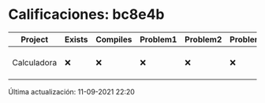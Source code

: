 # Calificaciones: bc8e4b
|Project|Exists|Compiles|Problem1|Problem2|Problem3|Extra|CommitHash|CommitDate|CheckDate|Comments|DueDate|Grade|
|-|-|-|-|-|-|-|-|-|-|-|-|-|
|Calculadora|❌|❌|❌|❌|❌|❌|NA|NA|11-09-2021 22:20:12|No se encontró el archivo en PracticasCompuI/Calculadora/Calculadora.cpp|17-09-2021 21:00:00|5.0|

Última actualización: 11-09-2021 22:20